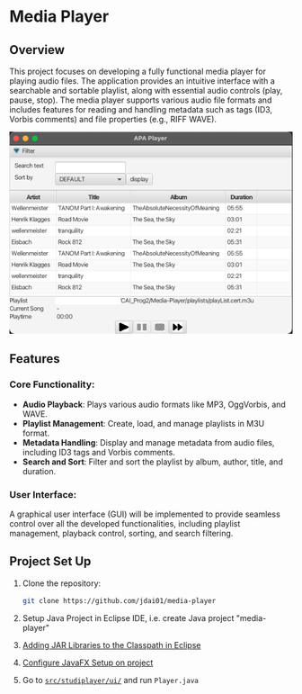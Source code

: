 # Media Player

## Overview

This project focuses on developing a fully functional media player for playing audio files. 
The application provides an intuitive interface with a searchable and sortable playlist, along with essential audio controls (play, pause, stop). 
The media player supports various audio file formats and includes features for reading and handling metadata such as tags (ID3, Vorbis comments) and file properties (e.g., RIFF WAVE).

![Media Player](display.png)

## Features

### Core Functionality:
- **Audio Playback**: Plays various audio formats like MP3, OggVorbis, and WAVE.
- **Playlist Management**: Create, load, and manage playlists in M3U format.
- **Metadata Handling**: Display and manage metadata from audio files, including ID3 tags and Vorbis comments.
- **Search and Sort**: Filter and sort the playlist by album, author, title, and duration.

### User Interface:
A graphical user interface (GUI) will be implemented to provide seamless control over all the developed functionalities, including playlist management, playback control, sorting, and search filtering.


## Project Set Up
1. Clone the repository:

    ```bash
    git clone https://github.com/jdai01/media-player
    ```

2. Setup Java Project in Eclipse IDE, i.e. create Java project "media-player"

3. [Adding JAR Libraries to the Classpath in Eclipse](config/add-jar-lib.md)

4. [Configure JavaFX Setup on project](config/javafx-setup.md)

5. Go to [`src/studiplayer/ui/`](src/studiplayer/ui/) and run `Player.java`